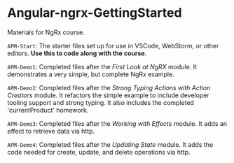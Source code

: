 # Angular-ngrx-GettingStarted
Materials for NgRx course.

`APM-Start`: The starter files set up for use in VSCode, WebStorm, or other editors. **Use this to code along with the course**.

`APM-Demo1`: Completed files after the *First Look at NgRX* module. It demonstrates a very simple, but complete NgRx example.

`APM-Demo2`: Completed files after the *Strong Typing Actions with Action Creators* module. It refactors the simple example to include developer tooling support and strong typing. It also includes the completed 'currentProduct' homework.

`APM-Demo3`: Completed files after the *Working with Effects* module. It adds an effect to retrieve data via http.

`APM-Demo4`: Completed files after the *Updating State* module. It adds the code needed for create, update, and delete operations via http.
